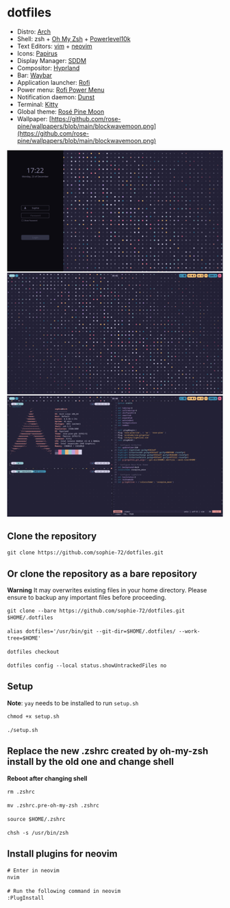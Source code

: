 # dotfiles
- Distro: [Arch](https://archlinux.org/)
- Shell: zsh + [Oh My Zsh](https://ohmyz.sh/) + [Powerlevel10k](https://github.com/romkatv/powerlevel10k)
- Text Editors: [vim](https://www.vim.org/) + [neovim](https://neovim.io/)
- Icons: [Papirus](https://github.com/PapirusDevelopmentTeam/papirus-icon-theme)
- Display Manager: [SDDM](https://github.com/sddm/sddm/)
- Compositor: [Hyprland](https://hyprland.org/)
- Bar: [Waybar](https://github.com/Alexays/Waybar)
- Application launcher: [Rofi](https://github.com/lbonn/rofi)
- Power menu: [Rofi Power Menu](https://github.com/jluttine/rofi-power-menu)
- Notification daemon: [Dunst](https://github.com/dunst-project/dunst)
- Terminal: [Kitty](https://github.com/kovidgoyal/kitty)
- Global theme: [Rosé Pine Moon](https://rosepinetheme.com/)
- Wallpaper: [https://github.com/rose-pine/wallpapers/blob/main/blockwavemoon.png](https://github.com/rose-pine/wallpapers/blob/main/blockwavemoon.png)

![](screenshots/Hyprland/SDDM.png)
![](screenshots/Hyprland/Desktop.png)
![](screenshots/Hyprland/Kitty.png)


## Clone the repository
```
git clone https://github.com/sophie-72/dotfiles.git
```

## Or clone the repository as a bare repository
**Warning**
It may overwrites existing files in your home directory. Please ensure to backup any important files before proceeding.

```
git clone --bare https://github.com/sophie-72/dotfiles.git $HOME/.dotfiles

alias dotfiles='/usr/bin/git --git-dir=$HOME/.dotfiles/ --work-tree=$HOME'

dotfiles checkout

dotfiles config --local status.showUntrackedFiles no
```

## Setup
**Note**: `yay` needs to be installed to run `setup.sh`
```
chmod +x setup.sh

./setup.sh
```

## Replace the new .zshrc created by oh-my-zsh install by the old one and change shell
**Reboot after changing shell**
```
rm .zshrc

mv .zshrc.pre-oh-my-zsh .zshrc

source $HOME/.zshrc

chsh -s /usr/bin/zsh
```

## Install plugins for neovim
```
# Enter in neovim
nvim

# Run the following command in neovim
:PlugInstall
```
